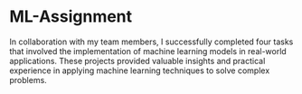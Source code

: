 # ML-Assignment
In collaboration with my team members, I successfully completed four tasks that involved the implementation of machine learning models in real-world applications. These projects provided valuable insights and practical experience in applying machine learning techniques to solve complex problems.
